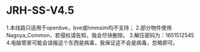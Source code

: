 # JRH-SS-V4.5
1.本线路只适用于openbve，bve或hmmsim均不支持；
2.部分物件使用Nagoya_Common，若侵权请告知，我会尽快删除。
3.解压密码为：1651512545
4.电脑管家可能会误报这个东西是病毒，我保证这不会是病毒，忽略即可。
